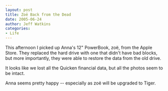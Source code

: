 ```yaml
---
layout: post
title: Zoë Back from the Dead
date: 2005-06-24
author: Jeff Watkins
categories:
- Life
---
```


This afternoon I picked up Anna's 12" PowerBook, zo&euml;, from the Apple Store. They replaced the hard drive with one that didn't have bad blocks, but more importantly, they were able to restore the data from the old drive.

It looks like we lost all the Quicken financial data, but all the photos seem to be intact.

Anna seems pretty happy -- especially as zo&euml; will be upgraded to Tiger.